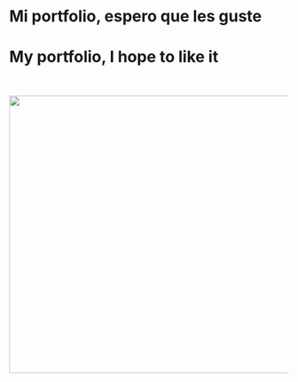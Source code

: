 # Mi portfolio, espero que les guste

# My portfolio, I hope to like it
<br/>
<br/>
<a href="https://www.pabloalbin.com/" target="_blank" rel="noopener noreferrer">
<img height='500' width='800' src='https://raw.githubusercontent.com/Pabl088/Portfolio/master/src/Components/Projects/Images/Portfolio.png'>
</a>
